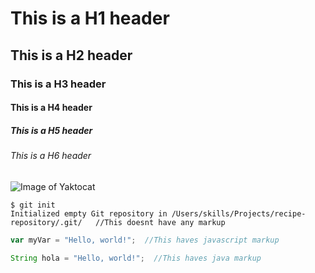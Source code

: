 # This is a H1 header
## This is a H2 header
### This is a H3 header
#### This is a H4 header
##### This is a H5 header
###### This is a H6 header

![Image of Yaktocat](https://octodex.github.com/images/yaktocat.png)

```
$ git init
Initialized empty Git repository in /Users/skills/Projects/recipe-repository/.git/   //This doesnt have any markup
```


``` javascript
var myVar = "Hello, world!";  //This haves javascript markup
```

``` java
String hola = "Hello, world!";  //This haves java markup
```
